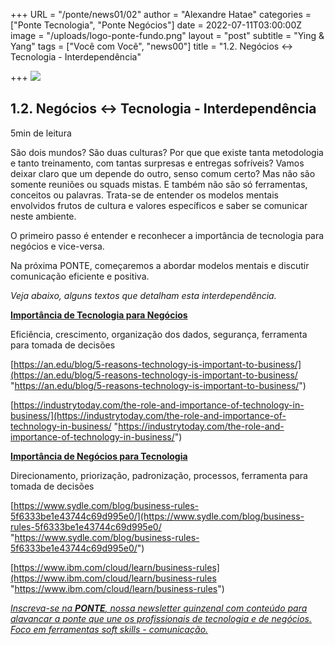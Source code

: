 +++
URL = "/ponte/news01/02"
author = "Alexandre Hatae"
categories = ["Ponte Tecnologia", "Ponte Negócios"]
date = 2022-07-11T03:00:00Z
image = "/uploads/logo-ponte-fundo.png"
layout = "post"
subtitle = "Ying & Yang"
tags = ["Você com Você", "news00"]
title = "1.2. Negócios <-> Tecnologia - Interdependência"

+++
![](/uploads/logo-com-texto.png)

## **1.2. Negócios <-> Tecnologia - Interdependência**

5min de leitura

São dois mundos? São duas culturas? Por que que existe tanta metodologia e tanto treinamento, com tantas surpresas e entregas sofríveis? Vamos deixar claro que um depende do outro, senso comum certo? Mas não são somente reuniões ou squads mistas. E também não são só ferramentas, conceitos ou palavras. Trata-se de entender os modelos mentais envolvidos frutos de cultura e valores específicos e saber se comunicar neste ambiente.

O primeiro passo é entender e reconhecer a importância de tecnologia para negócios e vice-versa.

Na próxima PONTE, começaremos a abordar modelos mentais e discutir comunicação eficiente e positiva.

_Veja abaixo, alguns textos que detalham esta interdependência._

[**Importância de Tecnologia para Negócios**](https://industrytoday.com/the-role-and-importance-of-technology-in-business/?utm_campaign=PONTE%20entre%20pessoas%20via%20comunica%C3%A7%C3%A3o&utm_medium=email&utm_source=Revue%20newsletter)

Eficiência, crescimento, organização dos dados, segurança, ferramenta para tomada de decisões

[https://an.edu/blog/5-reasons-technology-is-important-to-business/](https://an.edu/blog/5-reasons-technology-is-important-to-business/ "https://an.edu/blog/5-reasons-technology-is-important-to-business/")

[https://industrytoday.com/the-role-and-importance-of-technology-in-business/](https://industrytoday.com/the-role-and-importance-of-technology-in-business/ "https://industrytoday.com/the-role-and-importance-of-technology-in-business/")

[**Importância de Negócios para Tecnologia**](https://www.ibm.com/cloud/learn/business-rules?utm_campaign=PONTE%20entre%20pessoas%20via%20comunica%C3%A7%C3%A3o&utm_medium=email&utm_source=Revue%20newsletter)

Direcionamento, priorização, padronização, processos, ferramenta para tomada de decisões

[https://www.sydle.com/blog/business-rules-5f6333be1e43744c69d995e0/](https://www.sydle.com/blog/business-rules-5f6333be1e43744c69d995e0/ "https://www.sydle.com/blog/business-rules-5f6333be1e43744c69d995e0/")

[https://www.ibm.com/cloud/learn/business-rules](https://www.ibm.com/cloud/learn/business-rules "https://www.ibm.com/cloud/learn/business-rules")

[_Inscreva-se na_ **_PONTE_**_, nossa newsletter quinzenal com conteúdo para alavancar a ponte que une os profissionais de tecnologia e de negócios. Foco em ferramentas soft skills - comunicação._](https://www.getrevue.co/profile/porquesim-org "Inscreva-se na PONTE")